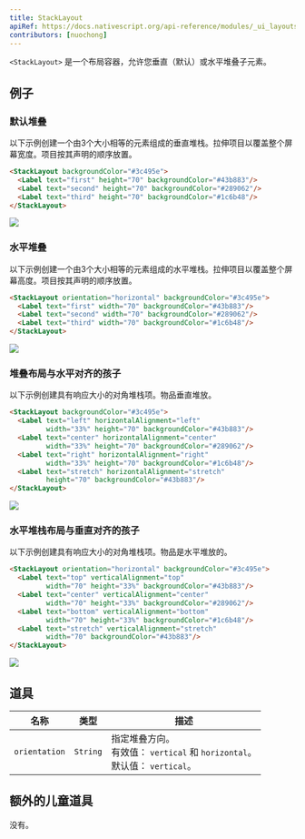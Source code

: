 ```yaml
---
title: StackLayout
apiRef: https://docs.nativescript.org/api-reference/modules/_ui_layouts_stack_layout_
contributors: [nuochong]
---
```


`<StackLayout>` 是一个布局容器，允许您垂直（默认）或水平堆叠子元素。

## 例子

### 默认堆叠

以下示例创建一个由3个大小相等的元素组成的垂直堆栈。拉伸项目以覆盖整个屏幕宽度。项目按其声明的顺序放置。

```html
<StackLayout backgroundColor="#3c495e">
  <Label text="first" height="70" backgroundColor="#43b883"/>
  <Label text="second" height="70" backgroundColor="#289062"/>
  <Label text="third" height="70" backgroundColor="#1c6b48"/>
</StackLayout>
```
<img class="md:w-1/2 lg:w-1/3" src="https://art.nativescript-vue.org/layouts/stack_layout_vertical.svg" />

### 水平堆叠

以下示例创建一个由3个大小相等的元素组成的水平堆栈。拉伸项目以覆盖整个屏幕高度。项目按其声明的顺序放置。

```html
<StackLayout orientation="horizontal" backgroundColor="#3c495e">
  <Label text="first" width="70" backgroundColor="#43b883"/>
  <Label text="second" width="70" backgroundColor="#289062"/>
  <Label text="third" width="70" backgroundColor="#1c6b48"/>
</StackLayout>
```
<img class="md:w-1/2 lg:w-1/3" src="https://art.nativescript-vue.org/layouts/stack_layout_horizontal.svg" />

### 堆叠布局与水平对齐的孩子

以下示例创建具有响应大小的对角堆栈项。物品垂直堆放。

```html
<StackLayout backgroundColor="#3c495e">
  <Label text="left" horizontalAlignment="left"
         width="33%" height="70" backgroundColor="#43b883"/>
  <Label text="center" horizontalAlignment="center"
         width="33%" height="70" backgroundColor="#289062"/>
  <Label text="right" horizontalAlignment="right"
         width="33%" height="70" backgroundColor="#1c6b48"/>
  <Label text="stretch" horizontalAlignment="stretch"
         height="70" backgroundColor="#43b883"/>
</StackLayout>
```
<img class="md:w-1/2 lg:w-1/3" src="https://art.nativescript-vue.org/layouts/stack_layout_vertical_align_children.svg" />

### 水平堆栈布局与垂直对齐的孩子

以下示例创建具有响应大小的对角堆栈项。物品是水平堆放的。

```html
<StackLayout orientation="horizontal" backgroundColor="#3c495e">
  <Label text="top" verticalAlignment="top"
         width="70" height="33%" backgroundColor="#43b883"/>
  <Label text="center" verticalAlignment="center"
         width="70" height="33%" backgroundColor="#289062"/>
  <Label text="bottom" verticalAlignment="bottom"
         width="70" height="33%" backgroundColor="#1c6b48"/>
  <Label text="stretch" verticalAlignment="stretch"
         width="70" backgroundColor="#43b883"/>
</StackLayout>
```
<img class="md:w-1/2 lg:w-1/3" src="https://art.nativescript-vue.org/layouts/stack_layout_horizontal_align_children.svg" />

## 道具

| 名称 | 类型 | 描述 |
|------|------|-------------|
`orientation` | `String` | 指定堆叠方向。<br/>有效值： `vertical` 和 `horizontal`。<br/>默认值： `vertical`。

## 额外的儿童道具

没有。